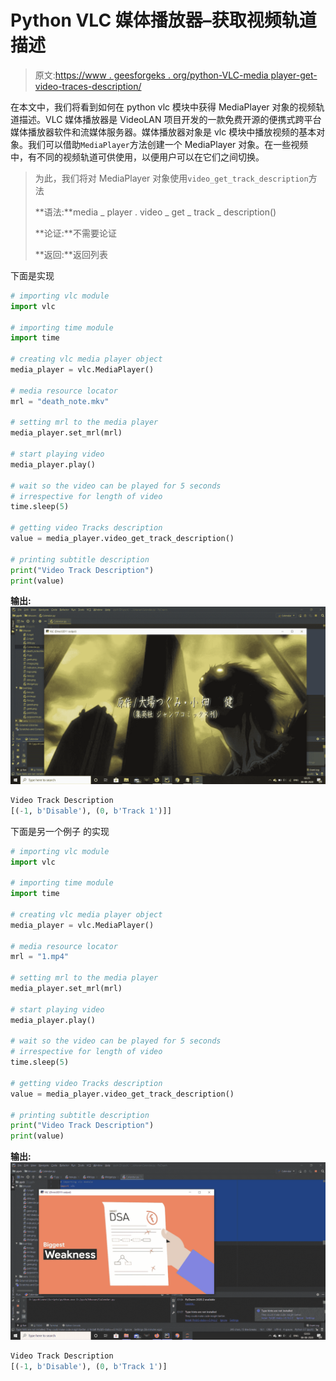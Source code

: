 # Python VLC 媒体播放器–获取视频轨道描述

> 原文:[https://www . geesforgeks . org/python-VLC-media player-get-video-traces-description/](https://www.geeksforgeeks.org/python-vlc-mediaplayer-getting-video-tracks-description/)

在本文中，我们将看到如何在 python vlc 模块中获得 MediaPlayer 对象的视频轨道描述。VLC 媒体播放器是 VideoLAN 项目开发的一款免费开源的便携式跨平台媒体播放器软件和流媒体服务器。媒体播放器对象是 vlc 模块中播放视频的基本对象。我们可以借助`MediaPlayer`方法创建一个 MediaPlayer 对象。在一些视频中，有不同的视频轨道可供使用，以便用户可以在它们之间切换。

> 为此，我们将对 MediaPlayer 对象使用`video_get_track_description`方法
> 
> **语法:**media _ player . video _ get _ track _ description()
> 
> **论证:**不需要论证
> 
> **返回:**返回列表

下面是实现

```py
# importing vlc module
import vlc

# importing time module
import time

# creating vlc media player object
media_player = vlc.MediaPlayer()

# media resource locator
mrl = "death_note.mkv"

# setting mrl to the media player
media_player.set_mrl(mrl)

# start playing video
media_player.play()

# wait so the video can be played for 5 seconds
# irrespective for length of video
time.sleep(5)

# getting video Tracks description
value = media_player.video_get_track_description()

# printing subtitle description
print("Video Track Description")
print(value)
```

**输出:**
![](img/33c5fe6e13ea1c939ea793883a04f9c7.png)

```py
Video Track Description
[(-1, b'Disable'), (0, b'Track 1')]]
```

下面是另一个例子
的实现

```py
# importing vlc module
import vlc

# importing time module
import time

# creating vlc media player object
media_player = vlc.MediaPlayer()

# media resource locator
mrl = "1.mp4"

# setting mrl to the media player
media_player.set_mrl(mrl)

# start playing video
media_player.play()

# wait so the video can be played for 5 seconds
# irrespective for length of video
time.sleep(5)

# getting video Tracks description
value = media_player.video_get_track_description()

# printing subtitle description
print("Video Track Description")
print(value)
```

**输出:**
![](img/adad80dcd4fb054e2f8093e65d2cb30f.png)

```py
Video Track Description
[(-1, b'Disable'), (0, b'Track 1')]
```